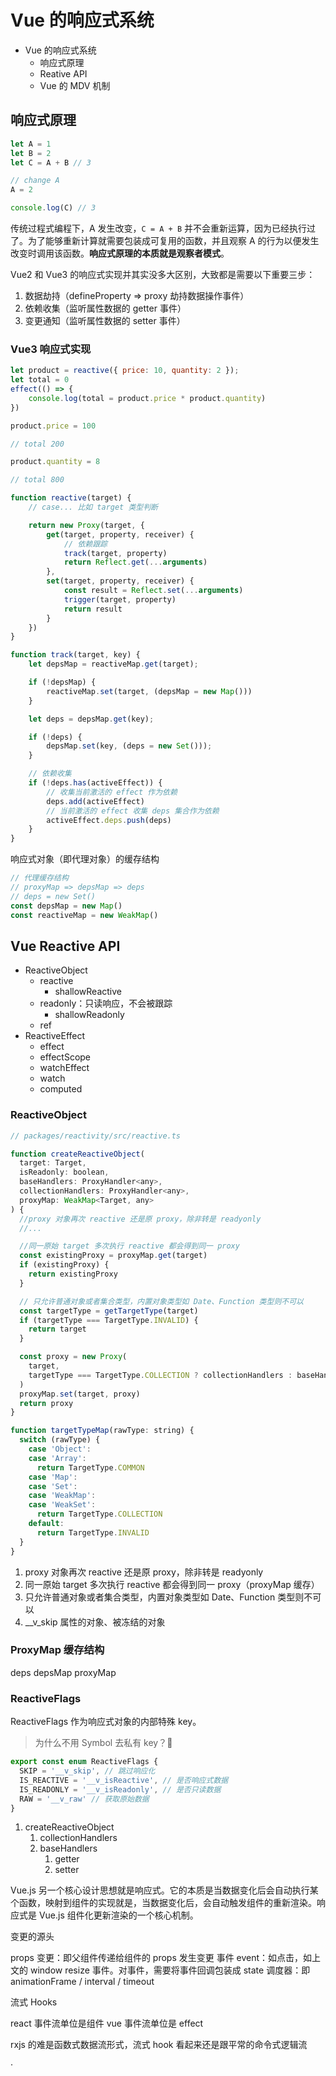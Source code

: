 # Vue 的响应式系统

- Vue 的响应式系统
  - 响应式原理
  - Reative API
  - Vue 的 MDV 机制
## 响应式原理

```js
let A = 1
let B = 2
let C = A + B // 3

// change A
A = 2

console.log(C) // 3
```

传统过程式编程下，A 发生改变，`C = A + B` 并不会重新运算，因为已经执行过了。为了能够重新计算就需要包装成可复用的函数，并且观察 A 的行为以便发生改变时调用该函数。**响应式原理的本质就是观察者模式**。

Vue2 和 Vue3 的响应式实现并其实没多大区别，大致都是需要以下重要三步：

1. 数据劫持（defineProperty => proxy 劫持数据操作事件）
2. 依赖收集（监听属性数据的 getter 事件） 
3. 变更通知（监听属性数据的 setter 事件） 

### Vue3 响应式实现

```js
let product = reactive({ price: 10, quantity: 2 });
let total = 0
effect(() => {
    console.log(total = product.price * product.quantity)
})

product.price = 100

// total 200

product.quantity = 8

// total 800
```

```js
function reactive(target) {
    // case... 比如 target 类型判断

    return new Proxy(target, {
        get(target, property, receiver) {
            // 依赖跟踪
            track(target, property)
            return Reflect.get(...arguments)
        },
        set(target, property, receiver) {
            const result = Reflect.set(...arguments)
            trigger(target, property)
            return result
        }
    })
}

function track(target, key) {
    let depsMap = reactiveMap.get(target);

    if (!depsMap) {
        reactiveMap.set(target, (depsMap = new Map()))
    }

    let deps = depsMap.get(key);

    if (!deps) {
        depsMap.set(key, (deps = new Set()));
    }

    // 依赖收集
    if (!deps.has(activeEffect)) {
        // 收集当前激活的 effect 作为依赖
        deps.add(activeEffect)
        // 当前激活的 effect 收集 deps 集合作为依赖
        activeEffect.deps.push(deps)
    }
}
```

响应式对象（即代理对象）的缓存结构

```js
// 代理缓存结构
// proxyMap => depsMap => deps
// deps = new Set()
const depsMap = new Map()
const reactiveMap = new WeakMap()
```

## Vue Reactive API

- ReactiveObject
  - reactive
    - shallowReactive
  - readonly：只读响应，不会被跟踪
    - shallowReadonly
  - ref
- ReactiveEffect
  - effect
  - effectScope
  - watchEffect
  - watch
  - computed

### ReactiveObject

```js
// packages/reactivity/src/reactive.ts

function createReactiveObject(
  target: Target,
  isReadonly: boolean,
  baseHandlers: ProxyHandler<any>,
  collectionHandlers: ProxyHandler<any>,
  proxyMap: WeakMap<Target, any>
) {
  //proxy 对象再次 reactive 还是原 proxy，除非转是 readyonly
  //...

  //同一原始 target 多次执行 reactive 都会得到同一 proxy
  const existingProxy = proxyMap.get(target)
  if (existingProxy) {
    return existingProxy
  }

  // 只允许普通对象或者集合类型，内置对象类型如 Date、Function 类型则不可以
  const targetType = getTargetType(target)
  if (targetType === TargetType.INVALID) {
    return target
  }

  const proxy = new Proxy(
    target,
    targetType === TargetType.COLLECTION ? collectionHandlers : baseHandlers
  )
  proxyMap.set(target, proxy)
  return proxy
}

function targetTypeMap(rawType: string) {
  switch (rawType) {
    case 'Object':
    case 'Array':
      return TargetType.COMMON
    case 'Map':
    case 'Set':
    case 'WeakMap':
    case 'WeakSet':
      return TargetType.COLLECTION
    default:
      return TargetType.INVALID
  }
}
```

1. proxy 对象再次 reactive 还是原 proxy，除非转是 readyonly
2. 同一原始 target 多次执行 reactive 都会得到同一 proxy（proxyMap 缓存）
3. 只允许普通对象或者集合类型，内置对象类型如 Date、Function 类型则不可以
4. __v_skip 属性的对象、被冻结的对象
   
### ProxyMap 缓存结构
deps
depsMap
proxyMap

### ReactiveFlags

ReactiveFlags 作为响应式对象的内部特殊 key。

> 为什么不用 Symbol 去私有 key？:thinking:

```ts
export const enum ReactiveFlags {
  SKIP = '__v_skip', // 跳过响应化
  IS_REACTIVE = '__v_isReactive', // 是否响应式数据
  IS_READONLY = '__v_isReadonly', // 是否只读数据
  RAW = '__v_raw' // 获取原始数据
}
```







1. createReactiveObject
   1. collectionHandlers
   2. baseHandlers
      1. getter
      2. setter

Vue.js 另一个核心设计思想就是响应式。它的本质是当数据变化后会自动执行某个函数，映射到组件的实现就是，当数据变化后，会自动触发组件的重新渲染。响应式是 Vue.js 组件化更新渲染的一个核心机制。


变更的源头

props 变更：即父组件传递给组件的 props 发生变更
事件 event：如点击，如上文的 window resize 事件。对事件，需要将事件回调包装成 state
调度器：即 animationFrame / interval / timeout


流式 Hooks

react 事件流单位是组件
vue 事件流单位是 effect

rxjs 的难是函数式数据流形式，流式 hook 看起来还是跟平常的命令式逻辑流


·